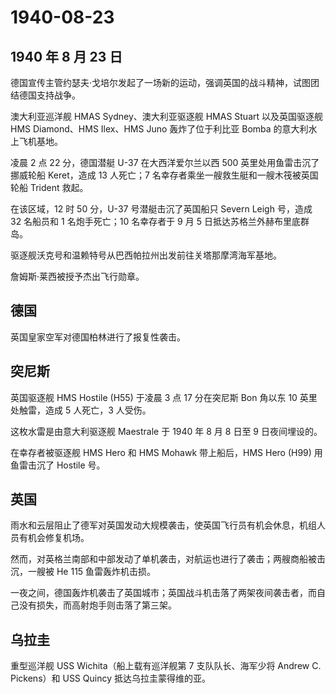 # 1940-08-23

## 1940 年 8 月 23 日

德国宣传主管约瑟夫·戈培尔发起了一场新的运动，强调英国的战斗精神，试图团结德国支持战争。

澳大利亚巡洋舰 HMAS Sydney、澳大利亚驱逐舰 HMAS Stuart 以及英国驱逐舰
HMS Diamond、HMS Ilex、HMS Juno 轰炸了位于利比亚 Bomba
的意大利水上飞机基地。

凌晨 2 点 22 分，德国潜艇 U-37 在大西洋爱尔兰以西 500
英里处用鱼雷击沉了挪威轮船 Keret，造成 13 人死亡；7
名幸存者乘坐一艘救生艇和一艘木筏被英国轮船 Trident 救起。

在该区域，12 时 50 分，U-37 号潜艇击沉了英国船只 Severn Leigh 号，造成
32 名船员和 1 名炮手死亡；10 名幸存者于 9 月 5
日抵达苏格兰外赫布里底群岛。

驱逐舰沃克号和温赖特号从巴西帕拉州出发前往关塔那摩湾海军基地。

詹姆斯·莱西被授予杰出飞行勋章。

## 德国

英国皇家空军对德国柏林进行了报复性袭击。

## 突尼斯

英国驱逐舰 HMS Hostile (H55) 于凌晨 3 点 17 分在突尼斯 Bon 角以东 10
英里处触雷，造成 5 人死亡，3 人受伤。

这枚水雷是由意大利驱逐舰 Maestrale 于 1940 年 8 月 8 日至 9
日夜间埋设的。

在幸存者被驱逐舰 HMS Hero 和 HMS Mohawk 带上船后，HMS Hero (H99)
用鱼雷击沉了 Hostile 号。

## 英国

雨水和云层阻止了德军对英国发动大规模袭击，使英国飞行员有机会休息，机组人员有机会修复机场。

然而，对英格兰南部和中部发动了单机袭击，对航运也进行了袭击；两艘商船被击沉，一艘被
He 115 鱼雷轰炸机击损。

一夜之间，德国轰炸机袭击了英国城市；英国战斗机击落了两架夜间袭击者，而自己没有损失，而高射炮手则击落了第三架。

## 乌拉圭

重型巡洋舰 USS Wichita（船上载有巡洋舰第 7 支队队长、海军少将 Andrew C.
Pickens）和 USS Quincy 抵达乌拉圭蒙得维的亚。

